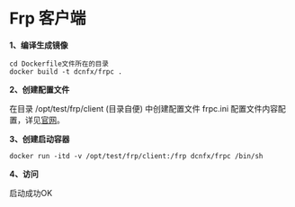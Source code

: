 # Frp 客户端

**1、编译生成镜像**

```
cd Dockerfile文件所在的目录
docker build -t dcnfx/frpc .
```

**2、创建配置文件**

在目录 /opt/test/frp/client (目录自便) 中创建配置文件 frpc.ini
配置文件内容配置，详见[官网](https://github.com/fatedier/frp/blob/master/README_zh.md)。

**3、创建启动容器**

```
docker run -itd -v /opt/test/frp/client:/frp dcnfx/frpc /bin/sh
```

**4、访问**

启动成功OK


